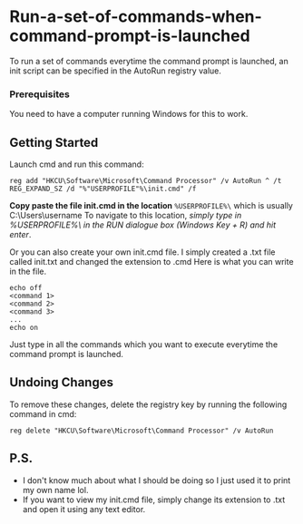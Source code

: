 # Run-a-set-of-commands-when-command-prompt-is-launched

To run a set of commands everytime the command prompt is launched, an init script can be specified in the AutoRun registry value.

### Prerequisites
You need to have a computer running Windows for this to work.

## Getting Started
Launch cmd and run this command:
```
reg add "HKCU\Software\Microsoft\Command Processor" /v AutoRun ^ /t REG_EXPAND_SZ /d "%"USERPROFILE"%\init.cmd" /f
```

**Copy paste the file init.cmd in the location** ```%USERPROFILE%\``` which is usually C:\Users\username
To navigate to this location, *simply type in %USERPROFILE%\ in the RUN dialogue box (Windows Key + R) and hit enter*.

Or you can also create your own init.cmd file. I simply created a .txt file called init.txt and changed the extension to .cmd
Here is what you can write in the file.
```
echo off
<command 1>
<command 2>
<command 3>
...
echo on
```
Just type in all the commands which you want to execute everytime the command prompt is launched.

## Undoing Changes
To remove these changes, delete the registry key by running the following command in cmd:
```
reg delete "HKCU\Software\Microsoft\Command Processor" /v AutoRun
```

## P.S.
* I don't know much about what I should be doing so I just used it to print my own name lol.
* If you want to view my init.cmd file, simply change its extension to .txt and open it using any text editor.
